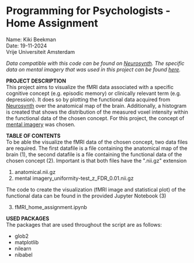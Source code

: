 # Programming for Psychologists - Home Assignment
Name: Kiki Beekman\
Date: 19-11-2024\
Vrije Universiteit Amsterdam

*Data compatible with this code can be found on [Neurosynth](https://neurosynth.org/). The specific data on mental imagery that was used in this project can be found [here](https://neurosynth.org/analyses/terms/mental%20imagery/).*


**PROJECT DESCRIPTION**\
This project aims to visualize the fMRI data associated with a specific cognitive concept (e.g. episodic memory) or clinically relevant term (e.g. depression). It does so by plotting the functional data acquired from [Neurosynth](https://neurosynth.org/) over the anatomical map of the brain. Additionally, a histogram is created that shows the distribution of the measured voxel intensity within the functional data of the chosen concept. For this project, the concept of [mental imagery](https://neurosynth.org/analyses/terms/mental%20imagery/) was chosen.


**TABLE OF CONTENTS**\
To be able the visualize the fMRI data of the chosen concept, two data files are required. The first datafile is a file containing the anatomical map of the brain (1), the second datafile is a file containing the functional data of the chosen concept (2). Important is that both files have the ".nii.gz" extension
1. anatomical.nii.gz
2. mental imagery_uniformity-test_z_FDR_0.01.nii.gz

The code to create the visualization (fMRI image and statistical plot) of the functional data can be found in the provided Jupyter Notebook (3)

3. fMRI_home_assignment.ipynb

**USED PACKAGES**\
The packages that are used throughout the script are as follows:
- glob2
- matplotlib
- nilearn
- nibabel

